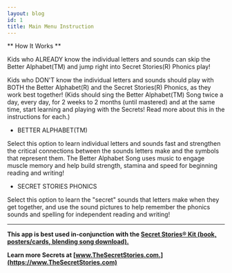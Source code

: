 ```yaml
---
layout: blog
id: 1
title: Main Menu Instruction
---
```

** How It Works **

Kids who ALREADY know the individual letters and sounds can skip the Better Alphabet(TM) and jump right into Secret Stories(R) Phonics play!

Kids who DON'T know the individual letters and sounds should play with BOTH the Better Alphabet(R) and the Secret Stories(R) Phonics, as they work best together! (Kids should sing the Better Alphabet(TM) Song twice a day, every day, for 2 weeks to 2 months (until mastered) and at the same time, start learning and playing with the Secrets! Read more about this in the instructions for each.)

* BETTER ALPHABET(TM) 

Select this option to learn individual letters and sounds fast and strengthen the critical connections between the sounds letters make and the symbols that represent them. The Better Alphabet Song uses music to engage muscle memory and help build strength, stamina and speed for beginning reading and writing!

* SECRET STORIES PHONICS 

Select this option to learn the "secret" sounds that letters make when they get together, and use the sound pictures to help remember the phonics sounds and spelling for independent reading and writing! 

- - -

**This app is best used in-conjunction with the [Secret Stories® Kit (book, posters/cards, blending song download).](https://www.thesecretstories.com/buy/)**  

**Learn more Secrets at [www.TheSecretStories.com.](https://www.TheSecretStories.com)**